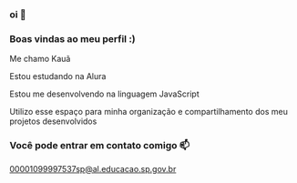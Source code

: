### oi 👋

### Boas vindas ao meu perfil :)

Me chamo Kauã

Estou estudando na Alura

Estou me desenvolvendo na linguagem JavaScript

Utilizo esse espaço para minha organização e compartilhamento dos meu projetos desenvolvidos

### Você pode entrar em contato comigo 📫

00001099997537sp@al.educacao.sp.gov.br
